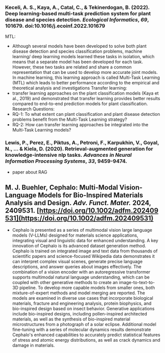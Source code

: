 ### Keceli, A. S., Kaya, A., Catal, C., & Tekinerdogan, B. (2022). Deep learning-based multi-task prediction system for plant disease and species detection. _Ecological Informatics_, _69_, 101679. doi:10.1016/j.ecoinf.2022.101679
MTL:
- Although several models have been developed to solve both plant disease detection and species classification problems, machine learning/ deep learning models learned these tasks in isolation, which means that a separate model has been developed for each task. However, these two tasks are related and share a common representation that can be used to develop more accurate joint models. In machine learning, this learning approach is called Multi-Task Learning (MTL) which leads to better performance according to the empirical and theoretical analysis and investigations
Transfer learning:
- transfer learning approaches on the plant classification models (Kaya et al., 2019) and demonstrated that transfer learning provides better results compared to end-to-end prediction models for plant classification.
Research Questions:
- RQ-1: To what extent can plant classification and plant disease detection problems benefit from the Multi-Task Learning strategy?
- RQ-2: How can transfer learning approaches be integrated into the Multi-Task Learning models?

### Lewis, P., Perez, E., Piktus, A., Petroni, F., Karpukhin, V., Goyal, N., ... & Kiela, D. (2020). Retrieval-augmented generation for knowledge-intensive nlp tasks. _Advances in Neural Information Processing Systems_, _33_, 9459-9474.
- paper about RAG
## M. J. Buehler, Cephalo: Multi-Modal Vision-Language Models for Bio-Inspired Materials Analysis and Design. _Adv. Funct. Mater._ 2024, 2409531. [https://doi.org/10.1002/adfm.202409531](https://doi.org/10.1002/adfm.202409531)
- Cephalo is presented as a series of multimodal vision large language models (V-LLMs) designed for materials science applications, integrating visual and linguistic data for enhanced understanding. A key innovation of Cephalo is its advanced dataset generation method. Cephalo is trained on integrated image and text data from thousands of scientific papers and science-focused Wikipedia data demonstrates it can interpret complex visual scenes, generate precise language descriptions, and answer queries about images effectively. The combination of a vision encoder with an autoregressive transformer supports multimodal natural language understanding, which can be coupled with other generative methods to create an image-to-text-to-3D pipeline. To develop more capable models from smaller ones, both mixture-of-expert methods and model merging are reported. The models are examined in diverse use cases that incorporate biological materials, fracture and engineering analysis, protein biophysics, and bio-inspired design based on insect behavior. Generative applications include bio-inspired designs, including pollen-inspired architected materials, as well as the synthesis of bio-inspired material microstructures from a photograph of a solar eclipse. Additional model fine-tuning with a series of molecular dynamics results demonstrate Cephalo's enhanced capabilities to accurately predict statistical features of stress and atomic energy distributions, as well as crack dynamics and damage in materials.
## 